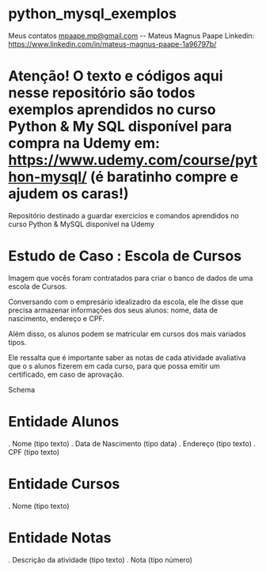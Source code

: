 # python_mysql_exemplos

Meus contatos mpaape.mp@gmail.com -- Mateus Magnus Paape
Linkedin: https://www.linkedin.com/in/mateus-magnus-paape-1a96797b/

# Atenção! O texto e códigos aqui nesse repositório são todos exemplos aprendidos no curso Python & My SQL disponível para compra na Udemy em: https://www.udemy.com/course/python-mysql/ (é baratinho compre e ajudem os caras!)

Repositório destinado a guardar exercicíos e comandos aprendidos no curso Python &amp; MySQL disponível na Udemy


# Estudo de Caso : Escola de Cursos

Imagem que vocês foram contratados para criar o banco de dados de uma escola de Cursos. 

Conversando com o empresário idealizadro da escola, ele lhe disse que precisa armazenar informações dos seus alunos: nome, data de nascimento, endereço e CPF. 

Além disso, os alunos podem se matricular em cursos dos mais variados tipos.

Ele ressalta que é importante saber as notas de cada atividade avaliativa que o s alunos fizerem em cada curso, para que possa emitir um certificado, em caso de aprovação.

Schema

# Entidade Alunos

. Nome (tipo texto)
. Data de Nascimento (tipo data)
. Endereço (tipo texto)
. CPF (tipo texto)

# Entidade Cursos

. Nome (tipo texto)

# Entidade Notas

. Descrição da atividade (tipo texto)
. Nota (tipo número)




